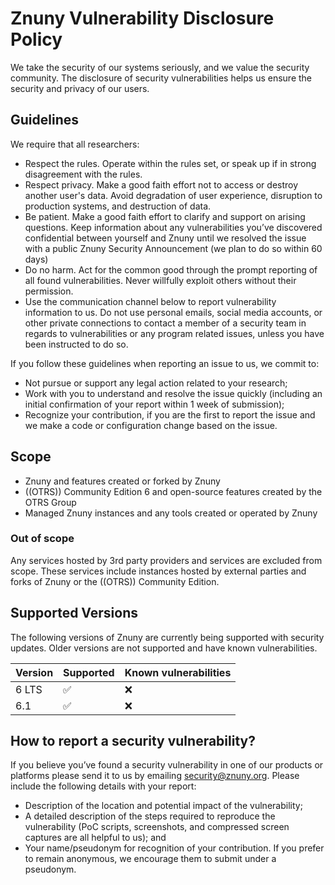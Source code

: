 # Znuny Vulnerability Disclosure Policy

We take the security of our systems seriously, and we value the security community.
The disclosure of security vulnerabilities helps us ensure the security and privacy of our users.

## Guidelines

We require that all researchers:

- Respect the rules. Operate within the rules set, or speak up if in strong
disagreement with the rules.
- Respect privacy. Make a good faith effort not to access or destroy
another user's data. Avoid degradation of user experience, disruption to
production systems, and destruction of data.
- Be patient. Make a good faith effort to clarify and support on
arising questions. Keep information about any vulnerabilities you’ve
discovered confidential between yourself and Znuny until we
resolved the issue with a public Znuny Security Announcement (we plan
to do so within 60 days)
- Do no harm. Act for the common good through the prompt reporting of
all found vulnerabilities. Never willfully exploit others without their
permission.
- Use the communication channel below to report vulnerability
information to us. Do not use personal emails, social media accounts, or
other private connections to contact a member of a security team in
regards to vulnerabilities or any program related issues, unless you
have been instructed to do so.

If you follow these guidelines when reporting an issue to us, we commit to:
- Not pursue or support any legal action related to your research;
- Work with you to understand and resolve the issue quickly (including
an initial confirmation of your report within 1 week of submission);
- Recognize your contribution, if you are the first to report the issue
and we make a code or configuration change based on the issue.

## Scope

- Znuny and features created or forked by Znuny
- ((OTRS)) Community Edition 6 and open-source features created by the OTRS Group
- Managed Znuny instances and any tools created or operated by Znuny

### Out of scope
Any services hosted by 3rd party providers and services are excluded
from scope. These services include instances hosted by external
parties and forks of Znuny or the ((OTRS)) Community Edition.


## Supported Versions

The following versions of Znuny are currently being supported with security updates.
Older versions are not supported and have known vulnerabilities.

| Version | Supported          | Known vulnerabilities   |
| ------- | ------------------ |------------------------ |
| 6 LTS   | :white_check_mark: |:x:                      |
| 6.1     | :white_check_mark: |:x:                      |


## How to report a security vulnerability?
If you believe you’ve found a security vulnerability in one of our
products or platforms please send it to us by emailing
security@znuny.org. Please include the following details with your report:

- Description of the location and potential impact of the vulnerability;
- A detailed description of the steps required to reproduce the
vulnerability (PoC scripts, screenshots, and compressed screen captures
are all helpful to us); and
- Your name/pseudonym for recognition of your contribution. If you prefer
to remain anonymous, we encourage them to submit under a pseudonym.
